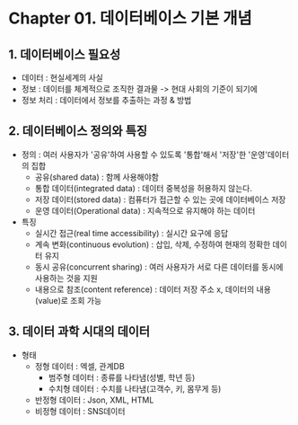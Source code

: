# Chapter 01. 데이터베이스 기본 개념
## 1. 데이터베이스 필요성
- 데이터 : 현실세계의 사실
- 정보 : 데이터를 체계적으로 조직한 결과물 -> 현대 사회의 기준이 되기에
- 정보 처리 : 데이터에서 정보를 추출하는 과정 & 방법
## 2. 데이터베이스 정의와 특징
- 정의 : 여러 사용자가 '공유'하여 사용할 수 있도록 '통합'해서 '저장'한 '운영'데이터의 집합
  - 공유(shared data) : 함께 사용해야함
  - 통합 데이터(integrated data) : 데이터 중복성을 허용하지 않는다.
  - 저장 데이터(stored data) : 컴퓨터가 접근할 수 있는 곳에 데이터베이스 저장
  - 운영 데이터(Operational data) : 지속적으로 유지해야 하는 데이터
- 특징
  - 실시간 접근(real time accessibility) : 실시간 요구에 응답
  - 계속 변화(continuous evolution) : 삽입, 삭제, 수정하여 현재의 정확한 데이터 유지
  - 동시 공유(concurrent sharing) : 여러 사용자가 서로 다른 데이터를 동시에 사용하는 것을 지원
  - 내용으로 참조(content reference) : 데이터 저장 주소 x, 데이터의 내용(value)로 조회 가능
## 3. 데이터 과학 시대의 데이터
- 형태
  - 정형 데이터 : 엑셀, 관계DB
    - 범주형 데이터 : 종류를 나타냄(성별, 학년 등)
    - 수치형 데이터 : 수치를 나타냄(고객수, 키, 몸무게 등)
  - 반정형 데이터 : Json, XML, HTML
  - 비정형 데이터 : SNS데이터